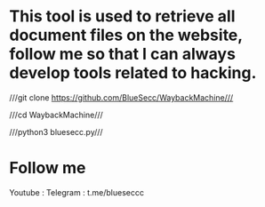 # This tool is used to retrieve all document files on the website, follow me so that I can always develop tools related to hacking.

///git clone https://github.com/BlueSecc/WaybackMachine///

///cd WaybackMachine///

///python3 bluesecc.py///

# Follow me
Youtube : 
Telegram : t.me/blueseccc
